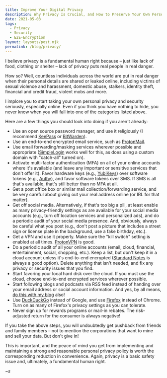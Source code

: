 ```yaml
---
title: Improve Your Digital Privacy
description: Why Privacy Is Crucial, and How to Preserve Your Own Personal Privacy
date: 2021-05-03
tags:
  - Privacy
  - Security
  - E2E-Encryption
layout: layouts/post.njk
permalink: /blog/privacy/
---
```

I believe privacy is a fundamental human right because – just like lack of food, clothing or shelter – lack of privacy puts real people in real danger.

How so? Well, countless individuals across the world are put in real danger when their personal details are shared or leaked online, including victims of sexual violence and harassment, domestic abuse, stalkers, identity theft, financial and credit fraud, violent mobs and more.

I implore you to start taking your own personal privacy and security seriously, especially online. Even if you think you have nothing to hide, you never know when you will fall into one of the categories listed above.

Here are a few things you should look into doing if you aren't already:

- Use an open source password manager, and use it religiously (I recommend <a href="https://keepass.info" target="_blank">KeePass</a> or <a href="https://bitwarden.com" target="_blank">BitWarden</a>).
- Use an end-to-end encrypted email service, such as <a href="https://protonmail.com" target="_blank">ProtonMail</a>.
- Use email forwarding/masking services wherever possible and appropriate (<a href="https://simplelogin.io" target="_blank">SimpleLogin</a> works well for this, as does using a custom domain with "catch-all" turned on).
- Activate multi-factor authentication (MFA) on all of your online accounts where it's available (and leave any important or sensitive services that don't offer it). Favor hardware keys (e.g., <a href="https://www.yubico.com" target="_blank">YubiKeys</a>) over software tokens (e.g., <a href="https://authy.com" target="_blank">Authy</a>), and favor software tokens over SMS. If SMS is all that's available, that's still better than no MFA at all.
- Get a post office box or similar mail collection/forwarding service, and be very careful about giving out your real address online (or IRL for that matter).
- Get off social media. Alternatively, if that's too big a pill, at least enable as many privacy-friendly settings as are available for your social media accounts (e.g., turn off location services and personalized ads), and do a periodic audit of your social media presence. And, obviously, always be careful what you post (e.g., don't post a picture that includes a street sign or license plate in the background, use a fake birthday, etc.).
- Get a VPN and use it properly. Make sure the "kill switch" setting is enabled at all times. <a href="https://protonvpn.com" target="_blank">ProtonVPN</a> is good.
- Do a periodic audit of all your online accounts (email, cloud, financial, entertainment, social, shopping, etc.). Keep a list, but don't keep it in a cloud account unless it's end-to-end encrypted (<a href="https://standardnotes.org" target="_blank">Standard Notes</a> is always a good option). Delete anything that isn't needed, and fix any privacy or security issues that you find.
- Start favoring your local hard disk over the cloud. If you must use the cloud, choose end-to-end encrypted services wherever possible.
- Start following blogs and podcasts via RSS feed instead of handing over your email address or social account information. And yes, by all means, <a href="/feed/feed.xml" target="_blank">do this with my blog</a> also!
- Use <a href="https://duckduckgo.com" target="_blank">DuckDuckGo</a> instead of Google, and use <a href="https://www.mozilla.org/firefox/" target="_blank">Firefox</a> instead of Chrome. Turn on as many of Firefox's privacy settings as you can tolerate.
- Never sign up for rewards programs or mail-in rebates. The risk-adjusted return for the consumer is always negative!

If you take the above steps, you will undoubtedly get pushback from friends and family members – not to mention the corporations that want to mine and sell your data. But don't give in!

This is important, and the peace of mind you get from implementing and maintaining a strong and reasonable personal privacy policy is worth the corresponding reduction in convenience. Again, privacy is a basic safety issue and, ultimately, a fundamental human right.

~*s*
